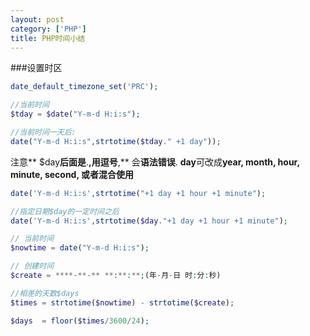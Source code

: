 ```yaml
---
layout: post
category: ['PHP']
title: PHP时间小结
---
```

###设置时区
```php
date_default_timezone_set('PRC');
```
```php
//当前时间
$tday = $date("Y-m-d H:i:s");

//当前时间一天后:
date("Y-m-d H:i:s",strtotime($tday." +1 day"));
```
注意** $day**后面是**.**,用逗号**,** 会**语法错误**.
**day**可改成**year, month, hour, minute, second, 或者混合使用**
```php
date('Y-m-d H:i:s',strtotime("+1 day +1 hour +1 minute");

//指定日期$day的一定时间之后
date('Y-m-d H:i:s',strtotime($day."+1 day +1 hour +1 minute");
```
```php
// 当前时间
$nowtime = date("Y-m-d H:i:s");

// 创建时间
$create = ****-**-** **:**:**;(年-月-日 时:分:秒)

//相差的天数$days
$times = strtotime($nowtime) - strtotime($create);

$days  = floor($times/3600/24);
```
